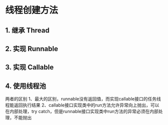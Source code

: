 

# 线程创建方法

## 1. 继承 Thread

## 2. 实现 Runnable

## 3. 实现 Callable

## 4. 使用线程池

两者的区别
1、最大的区别，runnable没有返回值，而实现callable接口的任务线程能返回执行结果
2、callable接口实现类中的run方法允许异常向上抛出，可以在内部处理，try catch，但是runnable接口实现类中run方法的异常必须在内部处理，不能抛出